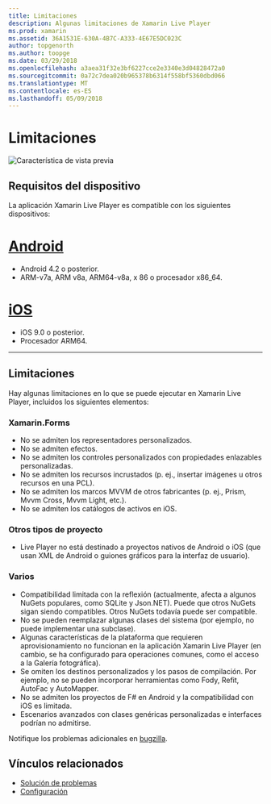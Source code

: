 ```yaml
---
title: Limitaciones
description: Algunas limitaciones de Xamarin Live Player
ms.prod: xamarin
ms.assetid: 36A1531E-630A-4B7C-A333-4E67E5DC023C
author: topgenorth
ms.author: toopge
ms.date: 03/29/2018
ms.openlocfilehash: a3aea31f32e3bf6227cce2e3340e3d04828472a0
ms.sourcegitcommit: 0a72c7dea020b965378b6314f558bf5360dbd066
ms.translationtype: MT
ms.contentlocale: es-ES
ms.lasthandoff: 05/09/2018
---
```

# <a name="limitations"></a>Limitaciones

![Característica de vista previa](~/media/shared/preview.png)

## <a name="device-requirements"></a>Requisitos del dispositivo
La aplicación Xamarin Live Player es compatible con los siguientes dispositivos:

# <a name="androidtabandroid"></a>[Android](#tab/android)

- Android 4.2 o posterior.
- ARM-v7a, ARM v8a, ARM64-v8a, x 86 o procesador x86_64.

# <a name="iostabios"></a>[iOS](#tab/ios)

- iOS 9.0 o posterior.
- Procesador ARM64.

-----

## <a name="limitations"></a>Limitaciones

Hay algunas limitaciones en lo que se puede ejecutar en Xamarin Live Player, incluidos los siguientes elementos:

### <a name="xamarinforms"></a>Xamarin.Forms
- No se admiten los representadores personalizados.
- No se admiten efectos.
- No se admiten los controles personalizados con propiedades enlazables personalizadas.
- No se admiten los recursos incrustados (p. ej., insertar imágenes u otros recursos en una PCL).
- No se admiten los marcos MVVM de otros fabricantes (p. ej., Prism, Mvvm Cross, Mvvm Light, etc.).
- No se admiten los catálogos de activos en iOS.

### <a name="other-project-types"></a>Otros tipos de proyecto
- Live Player no está destinado a proyectos nativos de Android o iOS (que usan XML de Android o guiones gráficos para la interfaz de usuario).

### <a name="misc"></a>Varios
- Compatibilidad limitada con la reflexión (actualmente, afecta a algunos NuGets populares, como SQLite y Json.NET). Puede que otros NuGets sigan siendo compatibles. Otros NuGets todavía puede ser compatible.
- No se pueden reemplazar algunas clases del sistema (por ejemplo, no puede implementar una subclase).
- Algunas características de la plataforma que requieren aprovisionamiento no funcionan en la aplicación Xamarin Live Player (en cambio, se ha configurado para operaciones comunes, como el acceso a la Galería fotográfica).
- Se omiten los destinos personalizados y los pasos de compilación. Por ejemplo, no se pueden incorporar herramientas como Fody, Refit, AutoFac y AutoMapper.
- No se admiten los proyectos de F# en Android y la compatibilidad con iOS es limitada.
- Escenarios avanzados con clases genéricas personalizadas e interfaces podrían no admitirse.

Notifique los problemas adicionales en [bugzilla](https://aka.ms/live-player-report-issue).


## <a name="related-links"></a>Vínculos relacionados

- [Solución de problemas](~/tools/live-player/troubleshooting.md)
- [Configuración](~/tools/live-player/install.md)
